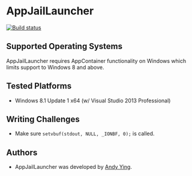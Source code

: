 # AppJailLauncher
[![Build status](https://ci.appveyor.com/api/projects/status/y3njt0o6iqoumwr4?svg=true)](https://ci.appveyor.com/project/dguido/appjaillauncher)

## Supported Operating Systems
AppJailLauncher requires AppContainer functionality on Windows which limits  support to Windows 8 and above.

## Tested Platforms
* Windows 8.1 Update 1 x64 (w/ Visual Studio 2013 Professional)

## Writing Challenges
* Make sure <code>setvbuf(stdout, NULL, _IONBF, 0);</code> is called.

## Authors
* AppJailLauncher was developed by [Andy Ying](https://github.com/yying).
